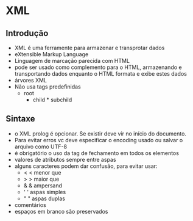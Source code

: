 # XML
## Introdução
* XML é uma ferramente para armazenar e transprotar dados
* eXtensible Markup Language
* Linguagem de marcação parecida com HTML
* pode ser usado como complemento para o HTML, armazenando e transportando dados enquanto o HTML formata e exibe estes dados
* árvores XML
* Não usa tags predefinidas 
	* root  
  		* child 
    			* subchild 

## Sintaxe
* o XML prolog é opcionar. Se existir deve vir no início do documento.  
* Para evitar erros vc deve especificar o encoding usado ou salvar o arquivo como UTF-8  
* é obrigatório o uso da tag de fechamento em todos os elementos  
* valores de atributos sempre entre aspas
* alguns caracteres podem dar confusão, para evitar usar:
	* &lt;	<	menor que
	* &gt;	>	maior que
	* &amp;	&	ampersand 
	* &apos;	'	aspas simples
	* &quot;	"	aspas duplas
* comentários <!-- comentario --> 
* espaços em branco são preservados
## 

